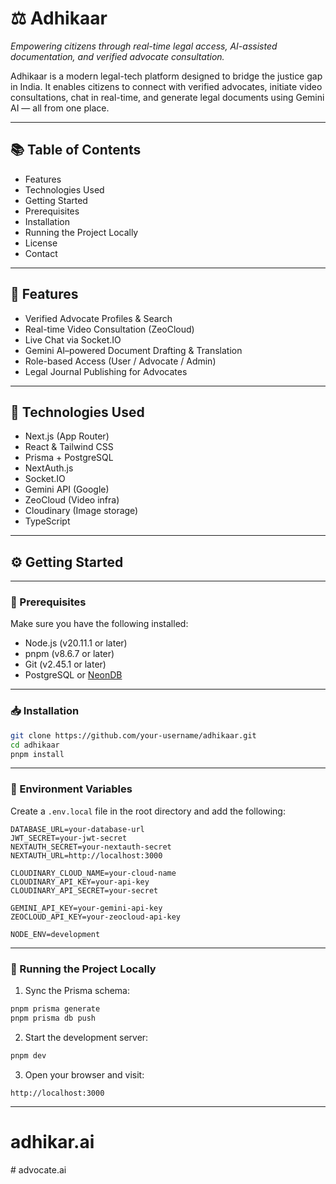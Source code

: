 # ⚖️ Adhikaar

*Empowering citizens through real-time legal access, AI-assisted documentation, and verified advocate consultation.*

Adhikaar is a modern legal-tech platform designed to bridge the justice gap in India. It enables citizens to connect with verified advocates, initiate video consultations, chat in real-time, and generate legal documents using Gemini AI — all from one place.

---

## 📚 Table of Contents

* Features
* Technologies Used
* Getting Started
* Prerequisites
* Installation
* Running the Project Locally
* License
* Contact

---

## 🌟 Features

* Verified Advocate Profiles & Search
* Real-time Video Consultation (ZeoCloud)
* Live Chat via Socket.IO
* Gemini AI–powered Document Drafting & Translation
* Role-based Access (User / Advocate / Admin)
* Legal Journal Publishing for Advocates

---

## 🧪 Technologies Used

* Next.js (App Router)
* React & Tailwind CSS
* Prisma + PostgreSQL
* NextAuth.js
* Socket.IO
* Gemini API (Google)
* ZeoCloud (Video infra)
* Cloudinary (Image storage)
* TypeScript

---

## ⚙️ Getting Started

---

### 🔧 Prerequisites

Make sure you have the following installed:

* Node.js (v20.11.1 or later)
* pnpm (v8.6.7 or later)
* Git (v2.45.1 or later)
* PostgreSQL or [NeonDB](https://neon.tech/)

---

### 📥 Installation

```bash
git clone https://github.com/your-username/adhikaar.git
cd adhikaar
pnpm install
```

---

### 🔐 Environment Variables

Create a `.env.local` file in the root directory and add the following:

```env
DATABASE_URL=your-database-url
JWT_SECRET=your-jwt-secret
NEXTAUTH_SECRET=your-nextauth-secret
NEXTAUTH_URL=http://localhost:3000

CLOUDINARY_CLOUD_NAME=your-cloud-name
CLOUDINARY_API_KEY=your-api-key
CLOUDINARY_API_SECRET=your-secret

GEMINI_API_KEY=your-gemini-api-key
ZEOCLOUD_API_KEY=your-zeocloud-api-key

NODE_ENV=development
```

---

### 🧾 Running the Project Locally

1. Sync the Prisma schema:

```bash
pnpm prisma generate
pnpm prisma db push
```

2. Start the development server:

```bash
pnpm dev
```

3. Open your browser and visit:

```
http://localhost:3000
```

---
# adhikar.ai
#   a d v o c a t e . a i  
 